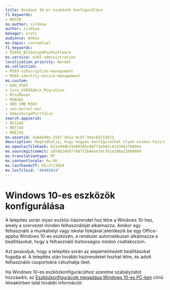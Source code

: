 ```yaml
---
title: Windows 10-es eszközök konfigurálása
f1.keywords:
- NOCSH
ms.author: sirkkuw
author: sirkkuw
manager: scotv
audience: Admin
ms.topic: conceptual
f1_keywords:
- O365E_BCSSetup4PushSoftware
ms.service: o365-administration
localization_priority: Normal
ms.collection:
- M365-subscription-management
- M365-identity-device-management
ms.custom:
- Adm_O365
- Core_O365Admin_Migration
- MiniMaven
- MSB365
- OKR_SMB_M365
- seo-marvel-mar
- AdminSurgePortfolio
search.appverid:
- BCS160
- MET150
- MOE150
ms.assetid: da60e08e-2547-491a-9c97-94ac6d715623
description: Megtudhatja, hogy hogyan konfigurálhat olyan eszköz-házirendeket a Windows 10-ben, amelyek a szervezet minden felhasználóját érvényesek, és gondoskodnak arról, hogy biztonságos módon csatlakozzon.
ms.openlocfilehash: 811e948b33e8d305c88ff3e502c413356178696a
ms.sourcegitcommit: 2d59b24b877487f3b84aefdc7b1e200a21009999
ms.translationtype: MT
ms.contentlocale: hu-HU
ms.lasthandoff: 05/27/2020
ms.locfileid: "44401014"
---
```

# <a name="configure-windows-10-devices"></a>Windows 10-es eszközök konfigurálása

A telepítés során olyan eszköz-házirendet hoz létre a Windows 10-hez, amely a szervezet minden felhasználóját alkalmazza. Amikor egy felhasználó a munkahelyi vagy iskolai fiókjával jelentkezik be egy Office-appba Windows 10-es eszközén, a rendszer automatikusan alkalmazza a beállításokat, hogy a felhasználó biztonságos módon csatlakozzon.
  
Azt javasoljuk, hogy a telepítés során az alapértelmezett beállításokat fogadja el. A telepítés után további házirendeket hozhat létre, és adott felhasználói csoportokra célozhatja őket.
  
Ha Windows 10-es eszközkonfigurációhoz szeretne szabályzatot hozzáadni, az [Eszközkonfigurációk megadása Windows 10-es PC-ken](protection-settings-for-windows-10-pcs.md) című témakörben talál további információt.
  

